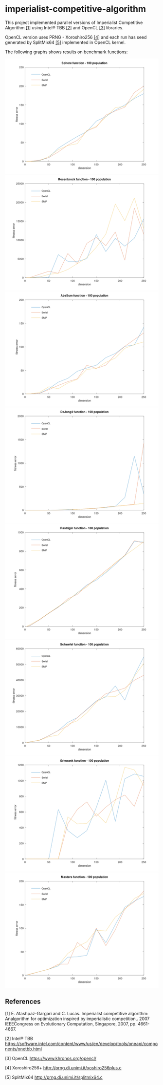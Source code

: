 # imperialist-competitive-algorithm
This project implemented parallel versions of Imperialist Competitive Algorithm [[1]](#1) using Intel® TBB [[2]](#2) and OpenCL [[3]](#3) libraries.

OpenCL version uses PRNG - Xoroshiro256 [[4]](#4) and each run has seed generated by SplitMix64 [[5]](#5) implemented in OpenCL kernel.

The following graphs shows results on benchmark functions:

![Sphere function](/graphs/f1.png?raw=true "Sphere function")
![Alt text](/graphs/f2.png?raw=true "Optional Title")
![Alt text](/graphs/f3.png?raw=true "Optional Title")
![Alt text](/graphs/f4.png?raw=true "Optional Title")
![Alt text](/graphs/f5.png?raw=true "Optional Title")
![Alt text](/graphs/f6.png?raw=true "Optional Title")
![Alt text](/graphs/f7.png?raw=true "Optional Title")
![Alt text](/graphs/f8.png?raw=true "Optional Title")


## References
<a id="1">[1]</a> 
 E. Atashpaz-Gargari and C. Lucas.
 Imperialist competitive algorithm: Analgorithm for optimization inspired by imperialistic competition,. 
 2007 IEEECongress on Evolutionary Computation, Singapore, 2007, pp. 4661-4667.
 
<a id="2">[2]</a> 
 Intel® TBB
 https://software.intel.com/content/www/us/en/develop/tools/oneapi/components/onetbb.html
 
<a id="2">[3]</a> 
 OpenCL
 https://www.khronos.org/opencl/
 
 <a id="2">[4]</a> 
 Xoroshiro256+
 http://prng.di.unimi.it/xoshiro256plus.c
 
 <a id="3">[5]</a> 
 SplitMix64
 http://prng.di.unimi.it/splitmix64.c
 
 
